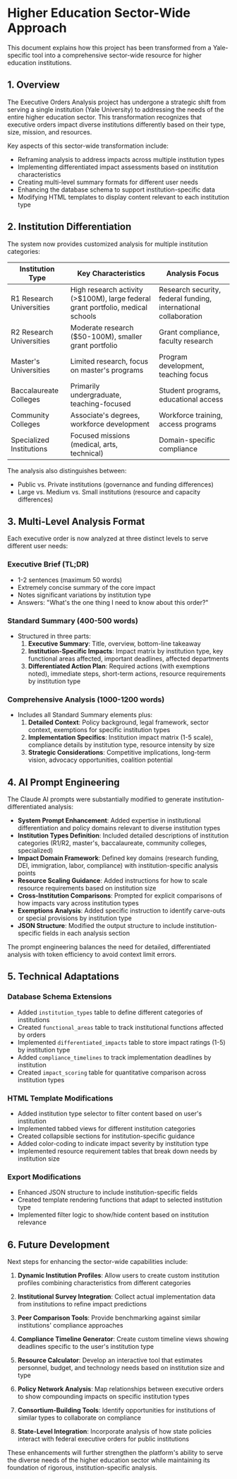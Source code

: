 # Higher Education Sector-Wide Approach

This document explains how this project has been transformed from a Yale-specific tool into a comprehensive sector-wide resource for higher education institutions.

## 1. Overview

The Executive Orders Analysis project has undergone a strategic shift from serving a single institution (Yale University) to addressing the needs of the entire higher education sector. This transformation recognizes that executive orders impact diverse institutions differently based on their type, size, mission, and resources.

Key aspects of this sector-wide transformation include:
- Reframing analysis to address impacts across multiple institution types
- Implementing differentiated impact assessments based on institution characteristics
- Creating multi-level summary formats for different user needs
- Enhancing the database schema to support institution-specific data
- Modifying HTML templates to display content relevant to each institution type

## 2. Institution Differentiation

The system now provides customized analysis for multiple institution categories:

| Institution Type | Key Characteristics | Analysis Focus |
|-----------------|---------------------|----------------|
| R1 Research Universities | High research activity (>$100M), large federal grant portfolio, medical schools | Research security, federal funding, international collaboration |
| R2 Research Universities | Moderate research ($50-100M), smaller grant portfolio | Grant compliance, faculty research |
| Master's Universities | Limited research, focus on master's programs | Program development, teaching focus |
| Baccalaureate Colleges | Primarily undergraduate, teaching-focused | Student programs, educational access |
| Community Colleges | Associate's degrees, workforce development | Workforce training, access programs |
| Specialized Institutions | Focused missions (medical, arts, technical) | Domain-specific compliance |

The analysis also distinguishes between:
- Public vs. Private institutions (governance and funding differences)
- Large vs. Medium vs. Small institutions (resource and capacity differences)

## 3. Multi-Level Analysis Format

Each executive order is now analyzed at three distinct levels to serve different user needs:

### Executive Brief (TL;DR)
- 1-2 sentences (maximum 50 words)
- Extremely concise summary of the core impact
- Notes significant variations by institution type
- Answers: "What's the one thing I need to know about this order?"

### Standard Summary (400-500 words)
- Structured in three parts:
  1. **Executive Summary**: Title, overview, bottom-line takeaway
  2. **Institution-Specific Impacts**: Impact matrix by institution type, key functional areas affected, important deadlines, affected departments
  3. **Differentiated Action Plan**: Required actions (with exemptions noted), immediate steps, short-term actions, resource requirements by institution type

### Comprehensive Analysis (1000-1200 words)
- Includes all Standard Summary elements plus:
  1. **Detailed Context**: Policy background, legal framework, sector context, exemptions for specific institution types
  2. **Implementation Specifics**: Institution impact matrix (1-5 scale), compliance details by institution type, resource intensity by size
  3. **Strategic Considerations**: Competitive implications, long-term vision, advocacy opportunities, coalition potential

## 4. AI Prompt Engineering

The Claude AI prompts were substantially modified to generate institution-differentiated analysis:

- **System Prompt Enhancement**: Added expertise in institutional differentiation and policy domains relevant to diverse institution types
- **Institution Types Definition**: Included detailed descriptions of institution categories (R1/R2, master's, baccalaureate, community colleges, specialized)
- **Impact Domain Framework**: Defined key domains (research funding, DEI, immigration, labor, compliance) with institution-specific analysis points
- **Resource Scaling Guidance**: Added instructions for how to scale resource requirements based on institution size
- **Cross-Institution Comparisons**: Prompted for explicit comparisons of how impacts vary across institution types
- **Exemptions Analysis**: Added specific instruction to identify carve-outs or special provisions by institution type
- **JSON Structure**: Modified the output structure to include institution-specific fields in each analysis section

The prompt engineering balances the need for detailed, differentiated analysis with token efficiency to avoid context limit errors.

## 5. Technical Adaptations

### Database Schema Extensions
- Added `institution_types` table to define different categories of institutions
- Created `functional_areas` table to track institutional functions affected by orders
- Implemented `differentiated_impacts` table to store impact ratings (1-5) by institution type
- Added `compliance_timelines` to track implementation deadlines by institution
- Created `impact_scoring` table for quantitative comparison across institution types

### HTML Template Modifications
- Added institution type selector to filter content based on user's institution
- Implemented tabbed views for different institution categories
- Created collapsible sections for institution-specific guidance
- Added color-coding to indicate impact severity by institution type
- Implemented resource requirement tables that break down needs by institution size

### Export Modifications
- Enhanced JSON structure to include institution-specific fields
- Created template rendering functions that adapt to selected institution type
- Implemented filter logic to show/hide content based on institution relevance

## 6. Future Development

Next steps for enhancing the sector-wide capabilities include:

1. **Dynamic Institution Profiles**: Allow users to create custom institution profiles combining characteristics from different categories

2. **Institutional Survey Integration**: Collect actual implementation data from institutions to refine impact predictions

3. **Peer Comparison Tools**: Provide benchmarking against similar institutions' compliance approaches

4. **Compliance Timeline Generator**: Create custom timeline views showing deadlines specific to the user's institution type

5. **Resource Calculator**: Develop an interactive tool that estimates personnel, budget, and technology needs based on institution size and type

6. **Policy Network Analysis**: Map relationships between executive orders to show compounding impacts on specific institution types

7. **Consortium-Building Tools**: Identify opportunities for institutions of similar types to collaborate on compliance

8. **State-Level Integration**: Incorporate analysis of how state policies interact with federal executive orders for public institutions

These enhancements will further strengthen the platform's ability to serve the diverse needs of the higher education sector while maintaining its foundation of rigorous, institution-specific analysis.